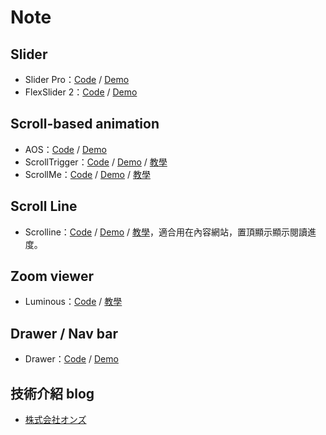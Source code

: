 # Note
## Slider
* Slider Pro：[Code](https://github.com/bqworks/slider-pro) / [Demo](http://bqworks.com/slider-pro/)
* FlexSlider 2：[Code](https://github.com/woothemes/FlexSlider) / [Demo](http://flexslider.woothemes.com/)

## Scroll-based animation
* AOS：[Code](https://github.com/michalsnik/aos) / [Demo](http://michalsnik.github.io/aos/)
* ScrollTrigger：[Code](https://github.com/terwanerik/ScrollTrigger) / [Demo](https://terwanerik.github.io/ScrollTrigger/) / [教學](http://on-ze.com/archives/5824)
* ScrollMe：[Code](https://github.com/nckprsn/scrollme) / [Demo](http://scrollme.nckprsn.com/) / [教學](http://on-ze.com/archives/5678)

## Scroll Line
* Scrolline：[Code](https://github.com/anthonyly/Scrolline.js) / [Demo](http://anthonyly.com/jquery.plugins/scrolline/) / [教學](http://on-ze.com/archives/5948)，適合用在內容網站，置頂顯示顯示閱讀進度。

## Zoom viewer
* Luminous：[Code](https://github.com/imgix/luminous) / [教學](http://on-ze.com/archives/5669)

## Drawer / Nav bar
* Drawer：[Code](https://github.com/blivesta/drawer/) / [Demo](http://git.blivesta.com/drawer/)

## 技術介紹 blog
* [株式会社オンズ](http://on-ze.com/blog)
